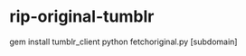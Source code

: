 rip-original-tumblr
===================

gem install tumblr_client
python fetchoriginal.py [subdomain]
